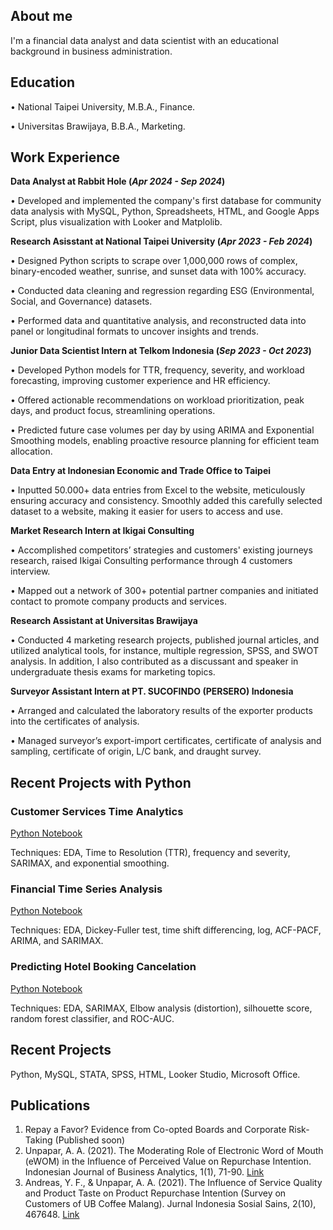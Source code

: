 ## About me
I'm a financial data analyst and data scientist with an educational background in business administration.

## Education
• National Taipei University, M.B.A., Finance.

• Universitas Brawijaya, B.B.A., Marketing.

## Work Experience
**Data Analyst at Rabbit Hole (_Apr 2024 - Sep 2024_)**

• Developed and implemented the company's first database for community data analysis with MySQL, Python, Spreadsheets, HTML, and Google Apps Script, plus visualization with Looker and Matplolib.

**Research Asisstant at National Taipei University (_Apr 2023 - Feb 2024_)**

• Designed Python scripts to scrape over 1,000,000 rows of complex, binary-encoded weather, sunrise, and sunset data with 100% accuracy.

• Conducted data cleaning and regression regarding ESG (Environmental, Social, and Governance) datasets. 

• Performed data and quantitative analysis, and reconstructed data into panel or longitudinal formats to uncover insights and trends.

**Junior Data Scientist Intern at Telkom Indonesia (_Sep 2023 - Oct 2023_)**

• Developed Python models for TTR, frequency, severity, and workload forecasting, improving customer experience and HR efficiency.

• Offered actionable recommendations on workload prioritization, peak days, and product focus, streamlining operations.

• Predicted future case volumes per day by using ARIMA and Exponential Smoothing models, enabling proactive resource planning for efficient team allocation.

**Data Entry at Indonesian Economic and Trade Office to Taipei**

• Inputted 50.000+ data entries from Excel to the website, meticulously ensuring accuracy and consistency. Smoothly added this carefully selected dataset to a website, making it easier for users to access and use.
  
**Market Research Intern at Ikigai Consulting**

• Accomplished competitors’ strategies and customers' existing journeys research, raised Ikigai Consulting
performance through 4 customers interview.

• Mapped out a network of 300+ potential partner companies and initiated contact to promote company
products and services.

**Research Assistant at Universitas Brawijaya**

• Conducted 4 marketing research projects, published journal articles, and utilized analytical tools, for instance, multiple regression, SPSS, and SWOT analysis. In addition, I also contributed as a discussant and speaker in undergraduate thesis exams for marketing topics.
  
**Surveyor Assistant Intern at PT. SUCOFINDO (PERSERO) Indonesia**

• Arranged and calculated the laboratory results of the exporter products into the certificates of analysis.

• Managed surveyor’s export-import certificates, certificate of analysis and sampling, certificate of origin, L/C bank, and draught survey.
  
## Recent Projects with Python
### Customer Services Time Analytics
[Python Notebook](https://colab.research.google.com/drive/1zKrhto0OM6V56agUULaT05reMobv4PNe)

Techniques: EDA, Time to Resolution (TTR), frequency and severity, SARIMAX, and exponential smoothing.

### Financial Time Series Analysis
[Python Notebook](https://colab.research.google.com/drive/1jy0mchSVVmY2UP39ANjDsp9RMPsLIMjE#scrollTo=eTtrlJCeBDs7)

Techniques: EDA, Dickey-Fuller test, time shift differencing, log, ACF-PACF, ARIMA, and SARIMAX.

### Predicting Hotel Booking Cancelation
[Python Notebook](https://colab.research.google.com/drive/153X3CiPITSeNiuM_nAkVw7uH0M-FggRh#scrollTo=5eFaeCTp5wy2)

Techniques: EDA, SARIMAX, Elbow analysis (distortion), silhouette score, random forest classifier, and ROC-AUC.

## Recent Projects
Python, MySQL, STATA, SPSS, HTML, Looker Studio, Microsoft Office.

## Publications
1. Repay a Favor? Evidence from Co-opted Boards and Corporate Risk-Taking (Published soon)
2. Unpapar, A. A. (2021). The Moderating Role of Electronic Word of Mouth (eWOM) in the Influence of Perceived Value on Repurchase Intention. Indonesian Journal of Business Analytics, 1(1), 71-90. [Link](https://journal.formosapublisher.org/index.php/ijba/article/view/6)
3. Andreas, Y. F., & Unpapar, A. A. (2021). The Influence of Service Quality and Product Taste on Product Repurchase Intention (Survey on Customers of UB Coffee Malang). Jurnal Indonesia Sosial Sains, 2(10), 467648. [Link](https://jiss.publikasiindonesia.id/index.php/jiss/article/view/440)
